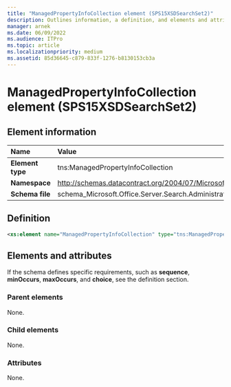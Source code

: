```yaml
---
title: "ManagedPropertyInfoCollection element (SPS15XSDSearchSet2)"
description: Outlines information, a definition, and elements and attributes for the ManagedPropertyInfoCollection element in Sharepoint.
manager: arnek
ms.date: 06/09/2022
ms.audience: ITPro
ms.topic: article
ms.localizationpriority: medium
ms.assetid: 85d36645-c879-833f-1276-b8130153cb3a
---
```


# ManagedPropertyInfoCollection element (SPS15XSDSearchSet2)



## Element information
|Name|Value|
|:-----|:-----|
|**Element type** |tns:ManagedPropertyInfoCollection   |
|**Namespace** |http://schemas.datacontract.org/2004/07/Microsoft.Office.Server.Search.Administration |
|**Schema file** |schema_Microsoft.Office.Server.Search.Administration.xsd |

## Definition

```XML
<xs:element name="ManagedPropertyInfoCollection" type="tns:ManagedPropertyInfoCollection"></xs:element>

```

## Elements and attributes

If the schema defines specific requirements, such as **sequence**, **minOccurs**, **maxOccurs**, and **choice**, see the definition section.

### Parent elements

None.

### Child elements

None.

### Attributes

None.
